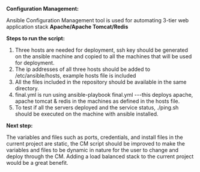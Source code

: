 <B>Configuration Management:</B>

Ansible Configuration Management tool is used for automating 3-tier web application stack <B>Apache/Apache Tomcat/Redis</B>

<B>Steps to run the script:</B>
<ol>
<li> Three hosts are needed for deployment, ssh key should be generated on the ansible machine and copied to all the machines that will be used for deployment.</li>
<li> The ip addresses of all three hosts should be added to /etc/ansible/hosts, example hosts file is included</li>
<li> All the files included in the repository should be available in the same directory.</li>
<li> final.yml is run using ansible-playbook final.yml ---this deploys apache, apache tomcat & redis in the machines as defined in the hosts file.</li>
<li> To test if all the servers deployed and the service status, ./ping.sh should be executed on the machine with ansible installed.</li> 
</ol>

<B>Next step:</B>


The variables and files such as ports, credentials, and install files in the current project are static, the CM script should be improved to make the variables and files to be dynamic in nature for the user to change and deploy through the CM. Adding a load balanced stack to the current project would be a great benefit.
